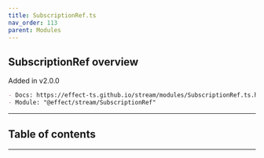 ```yaml
---
title: SubscriptionRef.ts
nav_order: 113
parent: Modules
---
```


## SubscriptionRef overview

Added in v2.0.0

```md
- Docs: https://effect-ts.github.io/stream/modules/SubscriptionRef.ts.html
- Module: "@effect/stream/SubscriptionRef"
```

---

<h2 class="text-delta">Table of contents</h2>

---
